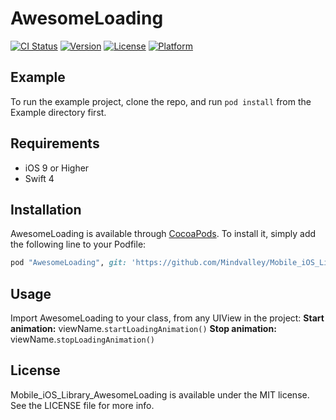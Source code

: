 # AwesomeLoading

[![CI Status](http://img.shields.io/travis/evandro@itsdayoff.com/AwesomeLoading.svg?style=flat)](https://travis-ci.org/evandro@itsdayoff.com/AwesomeLoading)
[![Version](https://img.shields.io/cocoapods/v/AwesomeLoading.svg?style=flat)](http://cocoapods.org/pods/AwesomeLoading)
[![License](https://img.shields.io/cocoapods/l/AwesomeLoading.svg?style=flat)](http://cocoapods.org/pods/AwesomeLoading)
[![Platform](https://img.shields.io/cocoapods/p/AwesomeLoading.svg?style=flat)](http://cocoapods.org/pods/AwesomeLoading)

## Example

To run the example project, clone the repo, and run `pod install` from the Example directory first.

## Requirements

- iOS 9 or Higher
- Swift 4

## Installation

AwesomeLoading is available through [CocoaPods](http://cocoapods.org). To install
it, simply add the following line to your Podfile:

```ruby
pod "AwesomeLoading", git: 'https://github.com/Mindvalley/Mobile_iOS_Library_AwesomeLoading', tag: '0.1.0'
```
## Usage

Import AwesomeLoading to your class, from any UIView in the project:
**Start animation:** viewName.`startLoadingAnimation()`
**Stop animation:** viewName.`stopLoadingAnimation()`

## License

Mobile_iOS_Library_AwesomeLoading is available under the MIT license. See the LICENSE file for more info.

